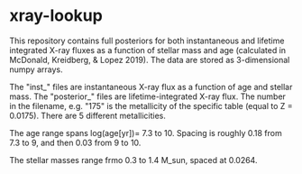 # xray-lookup
This repository contains full posteriors for both instantaneous and lifetime integrated X-ray fluxes as a function of stellar mass and age (calculated in McDonald, Kreidberg, & Lopez 2019). The data are stored as 3-dimensional numpy arrays. 

The "inst_" files are instantaneous X-ray flux as a function of age and stellar mass. The "posterior_" files are lifetime-integrated X-ray flux. The number in the filename, e.g. "175" is the metallicity of the specific table (equal to Z = 0.0175). There are 5 different metallicities. 

The age range spans log(age[yr])= 7.3 to 10. Spacing is roughly 0.18 from 7.3 to 9, and then 0.03 from 9 to 10. 

The stellar masses range frmo 0.3 to 1.4 M_sun, spaced at 0.0264.

